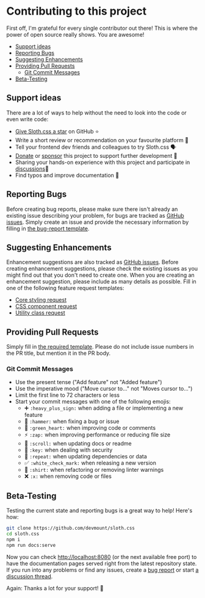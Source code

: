 # Contributing to this project

First off, I'm grateful for every single contributor out there! This is where the power of open source really shows. You are awesome!

- [Support ideas](#support-ideas)
- [Reporting Bugs](#reporting-bugs)
- [Suggesting Enhancements](#suggesting-enhancements)
- [Providing Pull Requests](#providing-pull-requests)
  - [Git Commit Messages](#git-commit-messages)
- [Beta-Testing](#beta-testing)

## Support ideas

There are a lot of ways to help without the need to look into the code or even write code:

- [Give Sloth.css a star](https://github.com/devmount/sloth.css/stargazers) on GitHub ⭐
- Write a short review or recommendation on your favourite platform 📣
- Tell your frontend dev friends and colleagues to try Sloth.css 🗣️
- [Donate](https://paypal.me/devmount) or [sponsor](https://github.com/sponsors/devmount) this project to support further development 💸
- Sharing your hands-on experience with this project and participate in [discussions](https://github.com/devmount/sloth.css/discussions)💬
- Find typos and improve documentation 📜

## Reporting Bugs

Before creating bug reports, please make sure there isn't already an existing issue describing your problem, for bugs are tracked as [GitHub issues](https://github.com/devmount/sloth.css/issues). Simply create an issue and provide the necessary information by filling in [the bug-report template](https://github.com/devmount/sloth.css/issues/new?assignees=&labels=bug&projects=&template=bug_report.md).

## Suggesting Enhancements

Enhancement suggestions are also tracked as [GitHub issues](https://github.com/devmount/sloth.css/issues). Before creating enhancement suggestions, please check the existing issues as you might find out that you don't need to create one. When you are creating an enhancement suggestion, please include as many details as possible. Fill in one of the following feature request templates:

- [Core styling request](https://github.com/devmount/sloth.css/issues/new?assignees=&labels=enhancement%2Ccore&projects=&template=core_styling_request.md&title=Core+drop-in+style+request%3A+)
- [CSS component request](https://github.com/devmount/sloth.css/issues/new?assignees=&labels=enhancement%2Ccomponent&projects=&template=css_component_request.md&title=New+CSS+component%3A+)
- [Utility class request](https://github.com/devmount/sloth.css/issues/new?assignees=&labels=enhancement%2Cutility&projects=&template=utility_class_request.md&title=New+utility+class%3A+)

## Providing Pull Requests

Simply fill in [the required template](PULL_REQUEST_TEMPLATE.md). Please do not include issue numbers in the PR title, but mention it in the PR body.

### Git Commit Messages

- Use the present tense ("Add feature" not "Added feature")
- Use the imperative mood ("Move cursor to..." not "Moves cursor to...")
- Limit the first line to 72 characters or less
- Start your commit messages with one of the following emojis:
  - ➕ `:heavy_plus_sign:` when adding a file or implementing a new feature
  - 🔨 `:hammer:` when fixing a bug or issue
  - 💚 `:green_heart:` when improving code or comments
  - ⚡ `:zap:` when improving performance or reducing file size
  - 📜 `:scroll:` when updating docs or readme
  - 🔑 `:key:` when dealing with security
  - 🔁 `:repeat:` when updating dependencies or data
  - ✅ `:white_check_mark:` when releasing a new version
  - 👕 `:shirt:` when refactoring or removing linter warnings
  - ❌ `:x:` when removing code or files

## Beta-Testing

Testing the current state and reporting bugs is a great way to help! Here's how:

```bash
git clone https://github.com/devmount/sloth.css
cd sloth.css
npm i
npm run docs:serve
```

Now you can check <http://localhost:8080> (or the next available free port) to have the documentation pages served right from the latest repository state. If you run into any problems or find any issues, create a [bug report](https://github.com/devmount/sloth.css/issues/new?assignees=&labels=bug&projects=&template=bug_report.md) or start [a discussion thread](https://github.com/devmount/sloth.css/discussions).

Again: Thanks a lot for your support! 🧡
